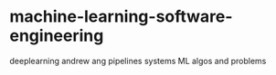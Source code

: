 # machine-learning-software-engineering

deeplearning andrew ang
pipelines
systems
ML algos and problems
